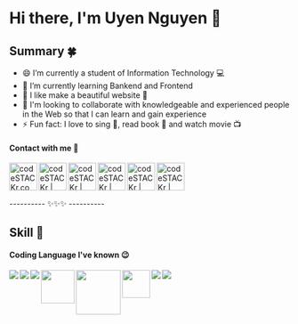 # Hi there, I'm Uyen Nguyen 👋

<!--
**uyennguyen0721/uyennguyen0721** is a ✨ _special_ ✨ repository because its `README.md` (this file) appears on your GitHub profile.

Here are some ideas to get you started:
-->

## Summary 🍀

- 😄 I’m currently a student of Information Technology 💻
- 🌱 I’m currently learning Bankend and Frontend
- 🔭 I like make a beautiful website 🤣
- 👯 I'm looking to collaborate with knowledgeable and experienced people in the Web so that I can learn and gain experience
- ⚡ Fun fact: I love to sing 🎤, read book 📖 and watch movie 📺

#### Contact with me 💌

[<img align="left" alt="codeSTACKr.com" width="50px" src="https://img.icons8.com/bubbles/50/4a90e2/domain.png" />][website]
[<img align="left" alt="codeSTACKr | Instagram" width="50px" src="https://img.icons8.com/bubbles/50/4a90e2/phone.png" />][phone]
[<img align="left" alt="codeSTACKr | Instagram" width="50px" src="https://img.icons8.com/bubbles/50/4a90e2/facebook.png" />][facebook]
[<img align="left" alt="codeSTACKr | Instagram" width="50px" src="https://img.icons8.com/bubbles/50/4a90e2/instagram.png" />][instagram]
[<img align="left" alt="codeSTACKr | Instagram" width="50px" src="https://img.icons8.com/bubbles/50/4a90e2/email--v1.png" />][email]
[<img align="left" alt="codeSTACKr | Instagram" width="50px" src="https://img.icons8.com/bubbles/50/4a90e2/github.png" />][github]

<br />
<br />
<br />

---------- ✨✨✨ ----------
<br />

## Skill 🌸

#### Coding Language I've known 😉

<img align="left" src="https://img.icons8.com/ios-filled/50/4a90e2/c-sharp-logo.png" />
<img align="left" src="https://img.icons8.com/color/50/4a90e2/python--v1.png" />
<img align="left" src="https://img.icons8.com/color/50/4a90e2/mysql-logo.png" />
<img align="left" width="60px" src="https://www.kindpng.com/picc/m/21-215460_microsoft-sql-server-logo-png-microsoft-sql-server.png" />
<img align="left" width="80px" src="https://tuhocict.com/wp-content/uploads/2019/12/aspnetcore.png" />
<img align="left" width="50px" src="https://sinhvientot.net/wp-content/uploads/2019/01/Bitmap-MEDIUM_ASP.NET-Core-MVC-Logo_2colors_Square_Boxed_RGB.png"/>
<img align="left" src="https://img.icons8.com/color/50/4a90e2/django.png" />
<img align="left" src="https://img.icons8.com/plasticine/50/4a90e2/react.png" />




[website]: https://uyennguyen0721.github.io/DoYouLoveMe/
[email]: uyennguyen0721@gmail.com
[phone]: 0947653170
[facebook]: https://www.facebook.com/nttu.dqt/
[github]: https://github.com/uyennguyen0721
[instagram]: https://www.instagram.com/uyennguyen0721/
